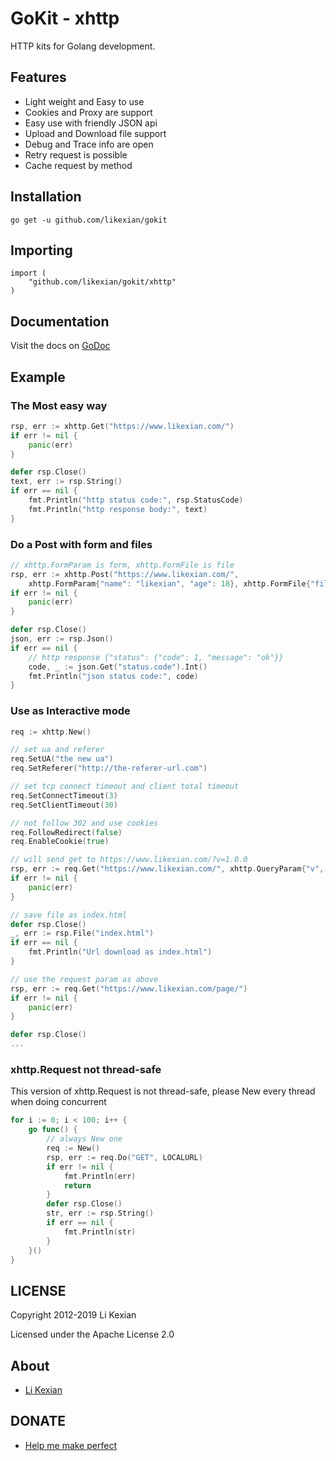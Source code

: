# GoKit - xhttp

HTTP kits for Golang development.

## Features

- Light weight and Easy to use
- Cookies and Proxy are support
- Easy use with friendly JSON api
- Upload and Download file support
- Debug and Trace info are open
- Retry request is possible
- Cache request by method

## Installation

    go get -u github.com/likexian/gokit

## Importing

    import (
        "github.com/likexian/gokit/xhttp"
    )

## Documentation

Visit the docs on [GoDoc](https://godoc.org/github.com/likexian/gokit/xhttp)

## Example

### The Most easy way

```go
rsp, err := xhttp.Get("https://www.likexian.com/")
if err != nil {
    panic(err)
}

defer rsp.Close()
text, err := rsp.String()
if err == nil {
    fmt.Println("http status code:", rsp.StatusCode)
    fmt.Println("http response body:", text)
}
```

### Do a Post with form and files

```go
// xhttp.FormParam is form, xhttp.FormFile is file
rsp, err := xhttp.Post("https://www.likexian.com/",
    xhttp.FormParam{"name": "likexian", "age": 18}, xhttp.FormFile{"file": "README.md"})
if err != nil {
    panic(err)
}

defer rsp.Close()
json, err := rsp.Json()
if err == nil {
    // http response {"status": {"code": 1, "message": "ok"}}
    code, _ := json.Get("status.code").Int()
    fmt.Println("json status code:", code)
}
```

### Use as Interactive mode

```go
req := xhttp.New()

// set ua and referer
req.SetUA("the new ua")
req.SetReferer("http://the-referer-url.com")

// set tcp connect timeout and client total timeout
req.SetConnectTimeout(3)
req.SetClientTimeout(30)

// not follow 302 and use cookies
req.FollowRedirect(false)
req.EnableCookie(true)

// will send get to https://www.likexian.com/?v=1.0.0
rsp, err := req.Get("https://www.likexian.com/", xhttp.QueryParam{"v", "1.0.0"})
if err != nil {
    panic(err)
}

// save file as index.html
defer rsp.Close()
_, err := rsp.File("index.html")
if err == nil {
    fmt.Println("Url download as index.html")
}

// use the request param as above
rsp, err := req.Get("https://www.likexian.com/page/")
if err != nil {
    panic(err)
}

defer rsp.Close()
...
```

### xhttp.Request not thread-safe

This version of xhttp.Request is not thread-safe, please New every thread when doing concurrent

```go
for i := 0; i < 100; i++ {
    go func() {
        // always New one
        req := New()
        rsp, err := req.Do("GET", LOCALURL)
        if err != nil {
            fmt.Println(err)
            return
        }
        defer rsp.Close()
        str, err := rsp.String()
        if err == nil {
            fmt.Println(str)
        }
    }()
}
```

## LICENSE

Copyright 2012-2019 Li Kexian

Licensed under the Apache License 2.0

## About

- [Li Kexian](https://www.likexian.com/)

## DONATE

- [Help me make perfect](https://www.likexian.com/donate/)

